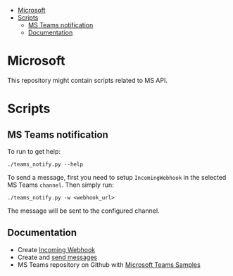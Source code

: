 - [Microsoft](#microsoft)
- [Scripts](#scripts)
  - [MS Teams notification](#ms-teams-notification)
  - [Documentation](#documentation)

# Microsoft

This repository might contain scripts related to MS API.
# Scripts

## MS Teams notification
To run to get help:

    ./teams_notify.py --help

To send a message, first you need to setup `IncomingWebhook` in the selected MS Teams `channel`.
Then simply run:

    ./teams_notify.py -w <webhook_url>

The message will be sent to the configured channel.

## Documentation

- Create [Incoming Webhook](https://learn.microsoft.com/en-us/microsoftteams/platform/webhooks-and-connectors/how-to/add-incoming-webhook)
- Create and [send messages](https://learn.microsoft.com/en-us/microsoftteams/platform/webhooks-and-connectors/how-to/connectors-using?tabs=cURL#sending-a-card-using-an-incoming-webhook)
- MS Teams repository on Github with [Microsoft Teams Samples](https://github.com/OfficeDev/Microsoft-Teams-Samples)
